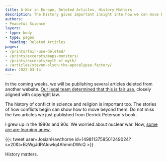 ```yaml
---
title: A War in Europe, Deleted Articles, History Matters 
description: The history gives important insight into how we can move beyond our conflicts. History matters. 
authors:
- Peaceful Science
layers:
- type: body
- type: pages
  heading: Related Articles
pages:
- /prints/fair-use-deleted/
- /prints/excerpts/maps-monsters/
- /prints/excerpts/myth-of-myth/
- /articles/steven-olson-the-apocalypse-factory/
date: 2022-03-14
---
```


In the coming weeks, we will be publishing several articles deleted from another website. 
[Our legal team determined that this is fair use,](/prints/fair-use-deleted/) closely aligned with copyright law.

The history of conflict in science and religion is important too. The stories of how conflicts begin can show how to move beyond them. Do not miss the two articles we just published from Derrick Peterson's book.

I grew up in the 1980s and 90s. We worried about nuclear war. Now, [some are are learning anew,](https://twitter.com/JosiahHawthorne/status/1498113758501249024?s=20&t=N8aOeayVn3JDxm-wJVqwWg)


{{< tweet user=JosiahHawthorne id=1498113758501249024?s=20&t=BzWgJdRAlowlq4AhmmDWcQ >}} 


History matters. 